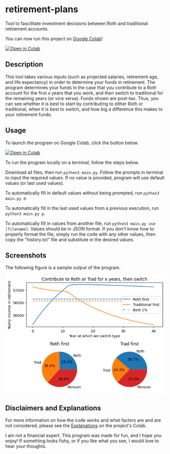 # retirement-plans

Tool to fascilitate investment decisions between Roth and traditional retirement accounts.

You can now run this project on [Google Colab](https://colab.research.google.com/drive/1fQHGKQeZxlU-GnJP_kfV_JBNT7Nr-kEf)!

[![Open in Colab](https://colab.research.google.com/assets/colab-badge.svg)](https://colab.research.google.com/drive/1fQHGKQeZxlU-GnJP_kfV_JBNT7Nr-kEf)

## Description

This tool takes various inputs (such as projected salaries, retirement age, and life expectancy) in order to determine your funds in retirement. The program determines your funds in the case that you contribute to a Roth account for the first *x* years that you work, and then switch to traditional for the remaining years (or vice versa). Funds shown are post-tax. Thus, you can see whether it is best to start by contributing to either Roth or traditional, when it is best to switch, and how big a difference this makes to your retirement funds.

## Usage

To launch the program on Google Colab, click the button below.

[![Open in Colab](https://colab.research.google.com/assets/colab-badge.svg)](https://colab.research.google.com/drive/1fQHGKQeZxlU-GnJP_kfV_JBNT7Nr-kEf)

To run the program locally on a terminal, follow the steps below.

Download all files, then run `python3 main.py`. Follow the prompts in terminal to input the required values. If no value is provided, program will use default values (or last used values).

To automatically fill in default values without being prompted, run `python3 main.py d`.

To automatically fill in the last used values from a previous execution, run `python3 main.py p`.

To automatically fill in values from another file, run `python3 main.py use [filename]`. Values should be in JSON format. If you don't know how to properly format the file, simply run the code with any other values, then copy the "history.txt" file and substitute in the desired values.

## Screenshots

The following figure is a sample output of the program.

![](https://github.com/ekestelman/retirement-plans/blob/main/Retirement%20Images/main_plot.png)

<!--
Using specified inputs, the axes display two curves. The blue represents first contributing to a Roth account, then switching to traditional after _x_ years. The orange represents first contributing to a traditional account, then switching to Roth after _x_ years. Using the Roth first strategy gives the best results if this user switches to traditional in 17 years. The traditional first strategy is best if this user switches immediately (that is, they would only ever contribute to Roth). In this case, we can likely conclude that it is best for this user to contribute to a Roth account for now, and should consider switching at some time in the future (possibly in 17 years).

The pie charts show this user's retirement income breakdown for the maximum of each curve. That is, the Roth first pie chart is for the Roth first strategy and switching in 17 years. the trad first pie chart is for the trad first strategy and switching immediately.
-->

## Disclaimers and Explanations

For more information on how the code works and what factors are and are not considered, please see the [Explanations](https://colab.research.google.com/drive/1fQHGKQeZxlU-GnJP_kfV_JBNT7Nr-kEf#scrollTo=Explanations) on the project's Colab.

I am not a financial expert. This program was made for fun, and I hope you enjoy! If something looks fishy, or if you like what you see, I would love to hear your thoughts.
